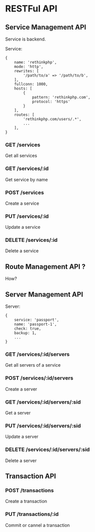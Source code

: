 # RESTFul API

## Service Management API

Service is backend.

Service:

```
{
    name: 'rethinkphp', 
    mode: 'http',
    rewrites: [
        '/path/to/a' => '/path/to/b',
    ],
    fullconn: 1000,
    hosts: [
        {
            pattern: 'rethinkphp.com',
            protocol: 'https'
        } 
    ],
    routes: [
        'rethinkphp.com/users/.*',
        ...
    ],
}
```

### GET /services 

Get all services

### GET /services/:id

Get service by name

### POST /services

Create a service

### PUT /services/:id

Update a service

### DELETE /services/:id

Delete a service

## Route Management API ?

How?

## Server Management API

Server:

```
{
    service: 'passport',
    name: 'passport-1',
    check: true,
    backup: 1,
    ...
}
```

### GET /services/:id/servers

Get all servers of a service

### POST /services/:id/servers

Create a server

### GET /services/:id/servers/:sid

Get a server

### PUT /services/:id/servers/:sid

Update a server

### DELETE /services/:id/servers/:sid

Delete a server


## Transaction API

### POST /transactions

Create a transaction

### PUT /transactions/:id

Commit or cannel a transaction

